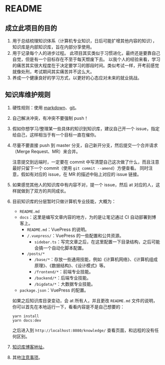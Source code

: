 # README

## 成立此项目的目的

1. 用于总结梳理知识体系（计算机专业知识，日后可能扩增其他内容的知识），知识库是内部知识库，旨在内部分享使用。
1. 用于记录每个人的进步过程。
    此项目其实类似于习惯进化，最终还是要靠自己自觉，但是有一个目标存在不至于每天颓废下去。
    以我个人的经验来看，学习的痛苦其实很大程度在于决定要学习的那段时间。类似考试一样，开考前感觉就像处刑，考试期间其实痛苦并不这么大。
1. 养成一个健康良好的学习方式，以更好的心态应对未来的就业挑战。

## 知识库维护规则

1. 硬性规则：使用 [markdown](https://www.runoob.com/markdown/md-tutorial.html)、[git](https://learngitbranching.js.org/?locale=zh_CN)。
1. 自己解决冲突，有冲突不要强制 push！
1. 假如你想学习/整理某一些具体的知识到知识库，建议自己开一个 issue，指定给自己，这样相当于有一个目标一直在催你。
1. 尽量不要直接 push 到 master 分支，自己新开分支，然后提交一个合并请求（Merge Request、MR）来合并。

    注意提交到远端时，一定要在 commit 中写清楚自己这次做了什么，而且注意最好只留下一个 commit（使用 `git commit --amend`）方便查看。
    同时注意，假如有对应的 issue，在 MR 的描述中贴上对应的 issue 链接。

1. 如果感觉其他人的知识库中有内容不对，提一个 issue，然后 at 对应的人，这样就做到了双方的共同成长。
1. 目前知识库的分层暂时只做计算机专业技能，大概为：

    - `README.md`
    - `docs`：这里是编写文章内容的地方，为的是让笔记通过 CI 自动部署到博客上。
        - `README.md`：VuePress 的说明。
        - `/.vuepress/`：VuePress 的一些配置和公共资源。
          - `sidebar.ts`：写完文章之后，在这里配置一下目录结构，之后可能会搞一个自动化脚本配置。
        - `/posts/*`
          - `/base/*`：存放一些通用技能，例如《计算机网络》、《计算机组成原理》、《数据结构》、《设计模式》等。
          - `/frontend/*`：前端专业技能。
          - `/backend/*`：后端专业技能。
          - `/bigdata/*`：大数据专业技能。
    - `package.json`：VuePress 的配置。

    如果之后知识库目录变动，会 at 所有人，并且更改 `README.md` 文件的说明，你可以首先在本地运行一下，看看内容是不是自己想要的：

    ```yarn
    yarn install
    yarn docs:dev
    ```

    之后进入到 `http://localhost:8080/knowledge/` 查看页面，和远程的没有任何区别。

1. [知识库博客地址](http://causes.cloud/)。
1. 其他[注意事项](http://causes.cloud/about)。
